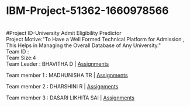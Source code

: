 # IBM-Project-51362-1660978566
<BR>
#Project ID-University Admit Eligibility Predictor
<BR>
Project Motive:"To Have a Well Formed Technical Platform for Admission , This Helps in Managing the Overall Database of Any University."
<BR>
Team ID : 
<BR>
<bold>Team Size:</bold>4
<BR>
<bold>Team Leader :</bold>  BHAVITHA D | <a href=" ">Assignments</a>

<bold>Team member 1 :</bold> MADHUNISHA TR | <a href=" ">Assignments</a>

<bold>Team member 2 :</bold>  DHARSHINI R | <a href=" ">Assignments</a>

<bold>Team member 3 :</bold>  DASARI LIKHITA SAI | <a href=" ">Assignments</a>

